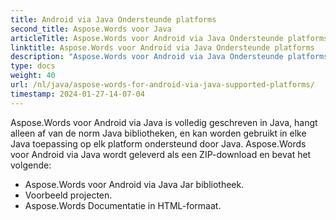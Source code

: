 ```yaml
---
title: Android via Java Ondersteunde platforms
second_title: Aspose.Words voor Java
articleTitle: Aspose.Words voor Android via Java Ondersteunde platforms
linktitle: Aspose.Words voor Android via Java Ondersteunde platforms
description: "Aspose.Words voor Android via Java Ondersteunde platforms."
type: docs
weight: 40
url: /nl/java/aspose-words-for-android-via-java-supported-platforms/
timestamp: 2024-01-27-14-07-04
---
```


Aspose.Words voor Android via Java is volledig geschreven in Java, hangt alleen af van de norm Java bibliotheken, en kan worden gebruikt in elke Java toepassing op elk platform ondersteund door Java. Aspose.Words voor Android via Java wordt geleverd als een ZIP-download en bevat het volgende:

- Aspose.Words voor Android via Java Jar bibliotheek.
- Voorbeeld projecten.
- Aspose.Words Documentatie in HTML-formaat.







